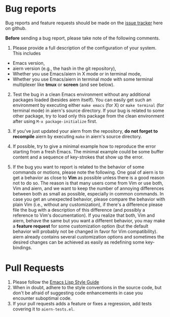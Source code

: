 # Bug reports

Bug reports and feature requests should be made on the
[issue tracker](https://github.com/emacs-aiern/aiern/issues) here on github.

**Before** sending a bug report, please take note of the following comments.

1. Please provide a full description of the configuration of your
   system. This includes

  - Emacs version,
  - aiern version (e.g., the hash in the git repository),
  - Whether you use Emacs/aiern in X mode or in terminal mode,
  - Whether you use Emacs/aiern in terminal mode with some terminal multiplexer
    like **tmux** or **screen** (and see below).

2. Test the bug in a clean Emacs environment without any additional
   packages loaded (besides aiern itself). You can easily get such an
   environment by executing either `make emacs` (for X) or `make
   terminal` (for terminal mode) in aiern's source directory. If your
   bug is related to some other package, try to load only this package
   from the clean environment after using `M-x package-initialize`
   first.

3. If you've just updated your aiern from the repository, **do not forget to
   recompile** aiern by executing `make` in aiern's source directory.

4. If possible, try to give a minimal example how to reproduce the error
   starting from a fresh Emacs. The minimal example could be some buffer content
   and a sequence of key-strokes that show up the error.

5. If the bug you want to report is related to the behavior of some commands or
   motions, please note the following. One goal of aiern is to get a behavior as
   close to **Vim** as possible unless there is a good reason not to do so. The
   reason is that many users come from Vim or use both, Vim and aiern, and we
   want to keep the number of annoying differences between both as small as
   possible, especially in common commands. In case you get an unexpected
   behavior, please compare the behavior with plain Vim (i.e., without any
   customization), if there's a difference please file the bug with a
   description of this difference (and possibly a reference to Vim's
   documentation). If you realize that both, Vim and aiern, behave the same but
   you want a different behavior, you may make a **feature request** for some
   customization option (but the default behavior will probably not be changed
   in favor for Vim compatibility). aiern already contains several customization
   options and sometimes the desired changes can be achieved as easily as
   redefining some key-bindings.

# Pull Requests

1. Please follow the
   [Emacs Lisp Style Guide](https://github.com/bbatsov/emacs-lisp-style-guide/)
2. When in doubt, adhere to the style conventions in the source code,
   but don't be afraid of suggesting code enhancements in case you
   encounter suboptimal code.
3. If your pull requests adds a feature or fixes a regression, add
   tests covering it to `aiern-tests.el`.
